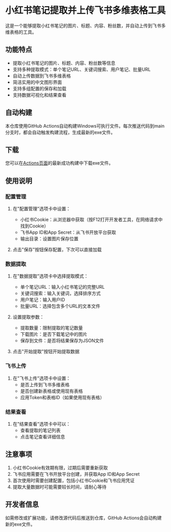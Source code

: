 # 小红书笔记提取并上传飞书多维表格工具

这是一个能够提取小红书笔记的图片、标题、内容、粉丝数，并自动上传到飞书多维表格的工具。

## 功能特点

- 提取小红书笔记的图片、标题、内容、粉丝数等信息
- 支持多种提取模式：单个笔记URL、关键词搜索、用户笔记、批量URL
- 自动上传数据到飞书多维表格
- 简洁实用的中文图形界面
- 支持多组配置的保存和加载
- 支持数据可视化和结果查看

## 自动构建

本仓库使用GitHub Actions自动构建Windows可执行文件。每次推送代码到main分支时，都会自动触发构建流程，生成最新的exe文件。

## 下载

您可以在[Actions页面](../../actions)的最新成功构建中下载exe文件。

## 使用说明

### 配置管理

1. 在"配置管理"选项卡中设置：
   - 小红书Cookie：从浏览器中获取（按F12打开开发者工具，在网络请求中找到Cookie）
   - 飞书App ID和App Secret：从飞书开放平台获取
   - 输出目录：设置图片保存位置

2. 点击"保存"按钮保存配置，下次可以直接加载

### 数据提取

1. 在"数据提取"选项卡中选择提取模式：
   - 单个笔记URL：输入小红书笔记的完整URL
   - 关键词搜索：输入关键词，选择排序方式
   - 用户笔记：输入用户ID
   - 批量URL：选择包含多个URL的文本文件

2. 设置提取参数：
   - 提取数量：限制提取的笔记数量
   - 下载图片：是否下载笔记中的图片
   - 保存到文件：是否将结果保存为JSON文件

3. 点击"开始提取"按钮开始提取数据

### 飞书上传

1. 在"飞书上传"选项卡中设置：
   - 是否上传到飞书多维表格
   - 是否创建新表格或使用现有表格
   - 应用Token和表格ID（如果使用现有表格）

### 结果查看

1. 在"结果查看"选项卡中可以：
   - 查看提取的笔记列表
   - 点击笔记查看详细信息

## 注意事项

1. 小红书Cookie有效期有限，过期后需要重新获取
2. 飞书应用需要在飞书开放平台创建，并获取App ID和App Secret
3. 首次使用时需要创建配置，包括小红书Cookie和飞书应用凭证
4. 提取大量数据时可能需要较长时间，请耐心等待

## 开发者信息

如需修改或扩展功能，请修改源代码后推送到仓库，GitHub Actions会自动构建新的exe文件。
